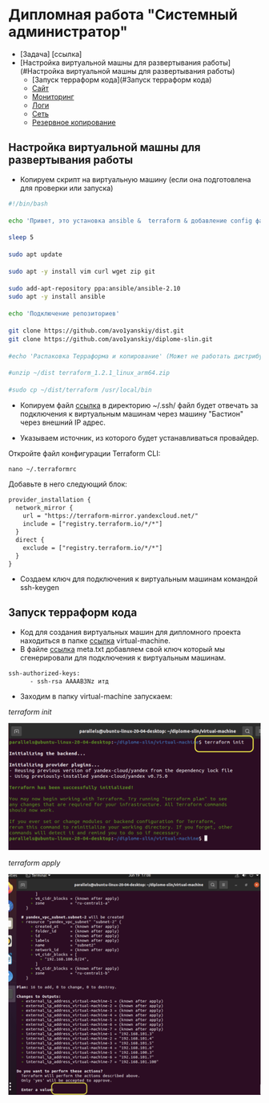 # Дипломная работа "Системный администратор"

* [Задача] [ссылка]
* [Настройка виртуальной машны для развертывания работы](#Настройка виртуальной машны для развертывания работы)
    * [Запуск терраформ кода](#Запуск терраформ кода)
    * [Сайт](#Сайт)
    * [Мониторинг](#Мониторинг)
    * [Логи](#Логи)
    * [Сеть](#Сеть)
    * [Резервное копирование](#Резервное%20копирование)


## Настройка виртуальной машны для развертывания работы

* Копируем скрипт на виртуальную машину (если она подготовлена для проверки или запуска)

```bash
#!/bin/bash

echo 'Привет, это установка ansible &  terraform & добавление config файла для доступа к хостам через БАСТИОН!!'

sleep 5

sudo apt update

sudo apt -y install vim curl wget zip git

sudo add-apt-repository ppa:ansible/ansible-2.10
sudo apt -y install ansible

echo 'Подключение репозиториев'

git clone https://github.com/avo1yanskiy/dist.git
git clone https://github.com/avo1yanskiy/diplome-slin.git

#echo 'Распаковка Терраформа и копирование' (Может не работать дистрибутив для CPU M1)

#unzip ~/dist terraform_1.2.1_linux_arm64.zip

#sudo cp ~/dist/terraform /usr/local/bin
```
* Копируем файл [ссылка](https://github.com/avo1yanskiy/diplome-slin/blob/main/hosts/config) в директорию ~/.ssh/
файл будет отвечать за подключения к виртуальным машинам через машину "Бастион" через внешний IP адрес.

* Указываем источник, из которого будет устанавливаться провайдер.

Откройте файл конфигурации Terraform CLI:

```
nano ~/.terraformrc
```
Добавьте в него следующий блок:

```
provider_installation {
  network_mirror {
    url = "https://terraform-mirror.yandexcloud.net/"
    include = ["registry.terraform.io/*/*"]
  }
  direct {
    exclude = ["registry.terraform.io/*/*"]
  }
}
```
* Создаем ключ для подключения к виртуальным машинам командой ssh-keygen

## Запуск терраформ кода
* Код для создания виртуальных машин для дипломного проекта находиться в папке [ссылка](https://github.com/avo1yanskiy/diplome-slin/tree/main/virtual-machine) virtual-machine.
* В файле [ссылка](https://github.com/avo1yanskiy/diplome-slin/blob/main/virtual-machine/meta.txt) meta.txt добавляем свой ключ который мы сгенерировали для подключения к виртуальным машинам.

```
ssh-authorized-keys:
      - ssh-rsa AAAAB3Nz итд
```
* Заходим в папку virtual-machine запускаем:

*terraform init*

![alt tag](https://github.com/avo1yanskiy/diplome-slin/blob/main/image/1.png)

*terraform apply*

![alt tag](https://github.com/avo1yanskiy/diplome-slin/blob/main/image/2.png)